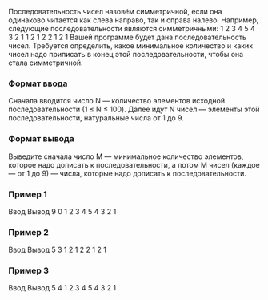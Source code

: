 Последовательность чисел назовём симметричной, если она одинаково читается как слева направо, так и справа налево. Например, следующие последовательности являются симметричными:
1 2 3 4 5 4 3 2 1
1 2 1 2 2 1 2 1
Вашей программе будет дана последовательность чисел. Требуется определить, какое минимальное количество и каких чисел надо приписать в конец этой последовательности, чтобы она стала симметричной.

### Формат ввода
Сначала вводится число N — количество элементов исходной последовательности (1 ≤ N ≤ 100). Далее идут N чисел — элементы этой последовательности, натуральные числа от 1 до 9.

### Формат вывода
Выведите сначала число M — минимальное количество элементов, которое надо дописать к последовательности, а потом M чисел (каждое — от 1 до 9) — числа, которые надо дописать к последовательности.

### Пример 1
Ввод                Вывод
9                   0
1 2 3 4 5 4 3 2 1

### Пример 2
Ввод            Вывод
5               3
1 2 1 2 2       1 2 1

### Пример 3
Ввод            Вывод
5               4
1 2 3 4 5       4 3 2 1
